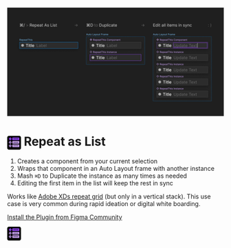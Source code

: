 ![Cover Art](./assets/CoverArt.png)

# <img alt="Repeat As List Icon" src="./assets/Icon.svg" width="32" align="center" /> Repeat as List

1. Creates a component from your current selection
2. Wraps that component in an Auto Layout frame with another instance
3. Mash `⌘D` to Duplicate the instance as many times as needed
4. Editing the first item in the list will keep the rest in sync

Works like [Adobe XDs repeat grid](https://www.adobe.com/lu_en/products/xd/features/repeat-grid.html) (but only in a vertical stack). This use case is very common during rapid ideation or digital white boarding.

[Install the Plugin from Figma Community](https://www.figma.com/community/plugin/1201323323265727466)

![Icon](./assets/Icon.svg)
